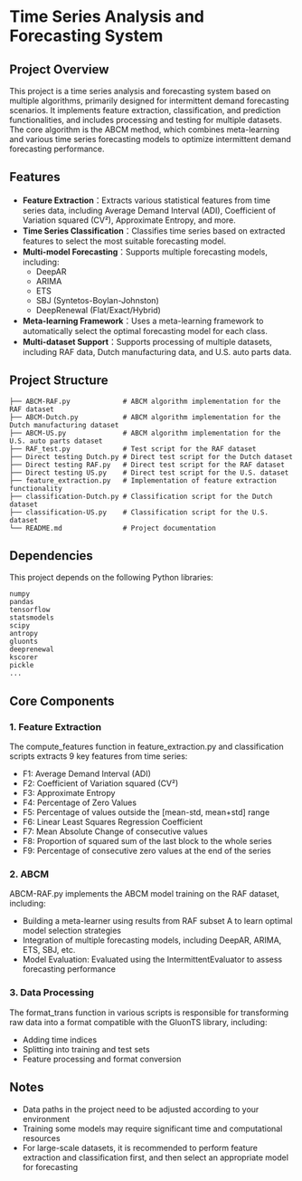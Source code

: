 # Time Series Analysis and Forecasting System

## Project Overview

This project is a time series analysis and forecasting system based on multiple algorithms, primarily designed for intermittent demand forecasting scenarios. It implements feature extraction, classification, and prediction functionalities, and includes processing and testing for multiple datasets. The core algorithm is the ABCM method, which combines meta-learning and various time series forecasting models to optimize intermittent demand forecasting performance.

## Features

- **Feature Extraction**：Extracts various statistical features from time series data, including Average Demand Interval (ADI), Coefficient of Variation squared (CV²), Approximate Entropy, and more.
- **Time Series Classification**：Classifies time series based on extracted features to select the most suitable forecasting model.
- **Multi-model Forecasting**：Supports multiple forecasting models, including:
  - DeepAR
  - ARIMA
  - ETS
  - SBJ (Syntetos-Boylan-Johnston)
  - DeepRenewal (Flat/Exact/Hybrid)
- **Meta-learning Framework**：Uses a meta-learning framework to automatically select the optimal forecasting model for each class.
- **Multi-dataset Support**：Supports processing of multiple datasets, including RAF data, Dutch manufacturing data, and U.S. auto parts data.

## Project Structure

```
├── ABCM-RAF.py             # ABCM algorithm implementation for the RAF dataset
├── ABCM-Dutch.py           # ABCM algorithm implementation for the Dutch manufacturing dataset
├── ABCM-US.py              # ABCM algorithm implementation for the U.S. auto parts dataset
├── RAF_test.py             # Test script for the RAF dataset
├── Direct testing Dutch.py # Direct test script for the Dutch dataset
├── Direct testing RAF.py   # Direct test script for the RAF dataset
├── Direct testing US.py    # Direct test script for the U.S. dataset
├── feature_extraction.py   # Implementation of feature extraction functionality
├── classification-Dutch.py # Classification script for the Dutch dataset
├── classification-US.py    # Classification script for the U.S. dataset
└── README.md               # Project documentation
```

## Dependencies

This project depends on the following Python libraries:

```
numpy
pandas
tensorflow
statsmodels
scipy
antropy
gluonts
deeprenewal
kscorer
pickle
...
```

## Core Components

### 1. Feature Extraction

The compute_features function in feature_extraction.py and classification scripts extracts 9 key features from time series:

- F1: Average Demand Interval (ADI)
- F2: Coefficient of Variation squared (CV²)
- F3: Approximate Entropy
- F4: Percentage of Zero Values
- F5: Percentage of values outside the [mean-std, mean+std] range
- F6: Linear Least Squares Regression Coefficient
- F7: Mean Absolute Change of consecutive values
- F8: Proportion of squared sum of the last block to the whole series
- F9: Percentage of consecutive zero values at the end of the series

### 2. ABCM

ABCM-RAF.py implements the ABCM model training on the RAF dataset, including:
- Building a meta-learner using results from RAF subset A to learn optimal model selection strategies
- Integration of multiple forecasting models, including DeepAR, ARIMA, ETS, SBJ, etc.
- Model Evaluation: Evaluated using the IntermittentEvaluator to assess forecasting performance

### 3. Data Processing

The format_trans function in various scripts is responsible for transforming raw data into a format compatible with the GluonTS library, including:

- Adding time indices
- Splitting into training and test sets
- Feature processing and format conversion

## Notes

- Data paths in the project need to be adjusted according to your environment
- Training some models may require significant time and computational resources
- For large-scale datasets, it is recommended to perform feature extraction and classification first, and then select an appropriate model for forecasting
